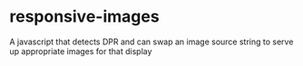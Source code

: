 responsive-images
=================

A javascript that detects DPR and can swap an image source string to serve up appropriate images for that display
